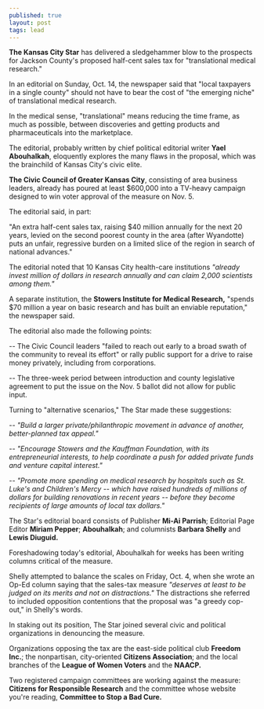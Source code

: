 ```yaml
---
published: true
layout: post
tags: lead
---
```


**The Kansas City Star** has delivered a sledgehammer blow to the prospects for Jackson County's proposed half-cent sales tax for "translational medical research." 

In an editorial on Sunday, Oct. 14, the newspaper said that "local taxpayers in a single county" should not have to bear the cost of "the emerging niche" of translational medical research.

In the medical sense, "translational" means reducing the time frame, as much as possible, between discoveries and getting products and pharmaceuticals into the marketplace.

The editorial, probably written by chief political editorial writer **Yael Abouhalkah**, eloquently explores the many flaws in the proposal, which was the brainchild of Kansas City's civic elite.

**The Civic Council of Greater Kansas City**, consisting of area business leaders, already has poured at least $600,000 into a TV-heavy campaign designed to win voter approval of the measure on Nov. 5.

The editorial said, in part:

"An extra half-cent sales tax, raising $40 million annually for the next 20 years, levied on the second poorest county in the area (after Wyandotte) puts an unfair, regressive burden on a limited slice of the region in search of national advances."

The editorial noted that 10 Kansas City health-care institutions _"already invest million of dollars in research annually and can claim 2,000 scientists among them."_

A separate institution, the **Stowers Institute for Medical Research,** "spends $70 million a year on basic research and has built an enviable reputation," the newspaper said.

The editorial also made the following points:

-- The Civic Council leaders "failed to reach out early to a broad swath of the community to reveal its effort" or rally public support for a drive to raise money privately, including from corporations.

-- The three-week period between introduction and county legislative agreement to put the issue on the Nov. 5 ballot did not allow for public input.

Turning to "alternative scenarios," The Star made these suggestions:

-- _"Build a larger private/philanthropic movement in advance of another, better-planned tax appeal."_

-- _"Encourage Stowers and the Kauffman Foundation, with its entrepreneurial interests, to help coordinate a push for added private funds and venture capital interest."_

-- _"Promote more spending on medical research by hospitals such as St. Luke's and Children's Mercy -- which have raised hundreds of millions of dollars for building renovations in recent years -- before they become recipients of large amounts of local tax dollars."_

The Star's editorial board consists of Publisher **Mi-Ai Parrish**; Editorial Page Editor **Miriam Pepper**; **Abouhalkah**; and columnists **Barbara Shelly** and **Lewis Diuguid.**

Foreshadowing today's editorial, Abouhalkah for weeks has been writing columns critical of the measure.

Shelly attempted to balance the scales on Friday, Oct. 4, when she wrote an Op-Ed column saying that the sales-tax measure _"deserves at least to be judged on its merits and not on distractions."_ The distractions she referred to included opposition contentions that the proposal was "a greedy cop-out," in Shelly's words.

In staking out its position, The Star joined several civic and political organizations in denouncing the measure.

Organizations opposing the tax are the east-side political club **Freedom Inc.**; the nonpartisan, city-oriented **Citizens Association**; and the local branches of the **League of Women Voters** and the **NAACP.**

Two registered campaign committees are working against the measure: **Citizens for Responsible Research** and the committee whose website you're reading, **Committee to Stop a Bad Cure.**
